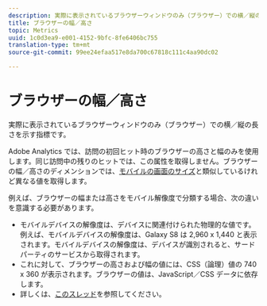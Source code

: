 ```yaml
---
description: 実際に表示されているブラウザーウィンドウのみ（ブラウザー）での横／縦の長さを示す指標です。
title: ブラウザーの幅／高さ
topic: Metrics
uuid: 1c0d3ea9-e001-4152-9bfc-8fe6406bc755
translation-type: tm+mt
source-git-commit: 99ee24efaa517e8da700c67818c111c4aa90dc02

---
```



# ブラウザーの幅／高さ

実際に表示されているブラウザーウィンドウのみ（ブラウザー）での横／縦の長さを示す指標です。

Adobe Analytics では、訪問の初回ヒット時のブラウザーの高さと幅のみを使用します。同じ訪問中の残りのヒットでは、この属性を取得しません。ブラウザーの幅／高さのディメンションでは、[モバイルの画面のサイズ](/help/components/c-variables/dimensionslist/reports-mobile.md#topic_D306EA4558194488AC47A45B9C570150)と類似しているけれど異なる値を取得します。

例えば、ブラウザーの幅または高さをモバイル解像度で分類する場合、次の違いを意識する必要があります。

* モバイルデバイスの解像度は、デバイスに関連付けられた物理的な値です。例えば、モバイルデバイスの解像度は、Galaxy S8 は 2,960 x 1,440 と表示されます。モバイルデバイスの解像度は、デバイスが識別されると、サードパーティのサービスから取得されます。
* これに対して、ブラウザーの高さおよび幅の値には、CSS（論理）値の 740 x 360 が表示されます。ブラウザーの値は、JavaScript／CSS データに依存します。
* 詳しくは、[このスレッド](https://stackoverflow.com/questions/8785643/what-exactly-is-device-pixel-ratio)を参照してください。

